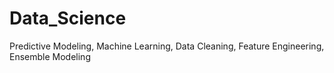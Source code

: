 # Data_Science
Predictive Modeling, Machine Learning, Data Cleaning, Feature Engineering, Ensemble Modeling
